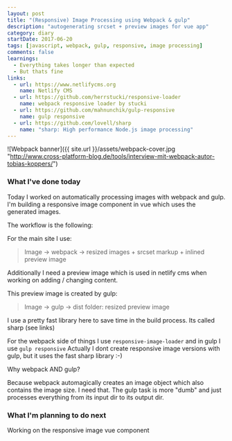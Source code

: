 ```yaml
---
layout: post
title: "(Responsive) Image Processing using Webpack & gulp"
description: "autogenerating srcset + preview images for vue app"
category: diary
startDate: 2017-06-20
tags: [javascript, webpack, gulp, responsive, image processing]
comments: false
learnings: 
  - Everything takes longer than expected
  - But thats fine
links:
  - url: https://www.netlifycms.org
    name: Netlify CMS
  - url: https://github.com/herrstucki/responsive-loader
    name: webpack responsive loader by stucki
  - url: https://github.com/mahnunchik/gulp-responsive
    name: gulp responsive
  - url: https://github.com/lovell/sharp
    name: "sharp: High performance Node.js image processing"
---
```

![Webpack banner]({{ site.url }}/assets/webpack-cover.jpg "http://www.cross-platform-blog.de/tools/interview-mit-webpack-autor-tobias-koppers/")

### What I've done today

Today I worked on automatically processing images with webpack and gulp.
I'm building a responsive image component in vue which uses the generated images.

The workflow is the following:

For the main site I use:
> Image -> webpack -> resized images + srcset markup + inlined preview image

Additionally I need a preview image which is used in netlify cms when working on adding / changing content.

This preview image is created by gulp:

> Image -> gulp -> dist folder: resized preview image

I use a pretty fast library here to save time in the build process. Its called sharp (see links)

For the webpack side of things I use ``responsive-image-loader`` and in gulp I use ``gulp responsive``
Actually I dont create responsive image versions with gulp, but it uses the fast sharp library :-)

Why webpack AND gulp?

Because webpack automagically creates an image object which also contains the image size. I need that.
The gulp task is more "dumb" and just processes everything from its input dir to its output dir.
### What I'm planning to do next

Working on the responsive image vue component
